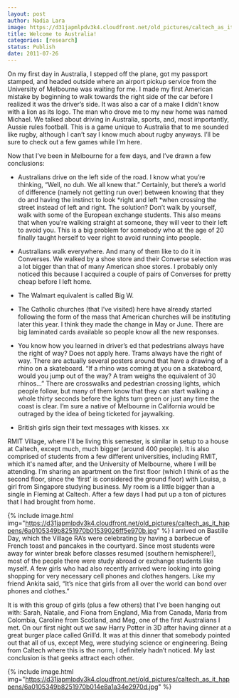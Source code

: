 ```yaml
---
layout: post
author: Nadia Lara
image: https://d31japmlpdv3k4.cloudfront.net/old_pictures/caltech_as_it_happens/6a0105349b8251970b014e8a1a38a6970d.jpg
title: Welcome to Australia!
categories: [research]
status: Publish
date: 2011-07-26
---
```



On my first day in Australia, I stepped off the plane, got my passport stamped, and headed outside where an airport pickup service from the University of Melbourne was waiting for me. I made my first American mistake by beginning to walk towards the right side of the car before I realized it was the driver’s side. It was also a car of a make I didn’t know with a lion as its logo. The man who drove me to my new home was named Michael. We talked about driving in Australia, sports, and, most importantly, Aussie rules football. This is a game unique to Australia that to me sounded like rugby, although I can’t say I know much about rugby anyways. I’ll be sure to check out a few games while I’m here.

Now that I’ve been in Melbourne for a few days, and I’ve drawn a few conclusions:

- Australians drive on the left side of the road. I know what you’re thinking, “Well, no duh. We all knew that.” Certainly, but there’s a world of difference (namely not getting run over) between knowing that they do and having the instinct to look *right and left *when crossing the street instead of left and right. The solution? Don’t walk by yourself, walk with some of the European exchange students. This also means that when you’re walking straight at someone, they will veer to their left to avoid you. This is a big problem for somebody who at the age of 20 finally taught herself to veer right to avoid running into people.

- Australians walk everywhere. And many of them like to do it in Converses. We walked by a shoe store and their Converse selection was a lot bigger than that of many American shoe stores. I probably only noticed this because I acquired a couple of pairs of Converses for pretty cheap before I left home.

- The Walmart equivalent is called Big W.

- The Catholic churches (that I’ve visited) here have already started following the form of the mass that American churches will be instituting later this year. I think they made the change in May or June. There are big laminated cards available so people know all the new responses.

- You know how you learned in driver’s ed that pedestrians always have the right of way? Does not apply here. Trams always have the right of way. There are actually several posters around that have a drawing of a rhino on a skateboard. “If a rhino was coming at you on a skateboard, would you jump out of the way? A tram weighs the equivalent of 30 rhinos…” There are crosswalks and pedestrian crossing lights, which people follow, but many of them know that they can start walking a whole thirty seconds before the lights turn green or just any time the coast is clear. I’m sure a native of Melbourne in California would be outraged by the idea of being ticketed for jaywalking.

- British girls sign their text messages with kisses. xx

RMIT Village, where I'll be living this semester, is similar in setup to a house at Caltech, except much, much bigger (around 400 people). It is also comprised of students from a few different universities, including RMIT, which it's named after, and the University of Melbourne, where I will be attending. I’m sharing an apartment on the first floor (which I think of as the second floor, since the 'first' is considered the ground floor) with Louisa, a girl from Singapore studying business. My room is a little bigger than a single in Fleming at Caltech. After a few days I had put up a ton of pictures that I had brought from home.


{% include image.html img="https://d31japmlpdv3k4.cloudfront.net/old_pictures/caltech_as_it_happens/6a0105349b8251970b01539026ff5e970b.jpg" %}
I arrived on Bastille Day, which the Village RA’s were celebrating by having a barbecue of French toast and pancakes in the courtyard. Since most students were away for winter break before classes resumed (southern hemisphere!), most of the people there were study abroad or exchange students like myself. A few girls who had also recently arrived were looking into going shopping for very necessary cell phones and clothes hangers. Like my friend Ankita said, “It’s nice that girls from all over the world can bond over phones and clothes.”

It is with this group of girls (plus a few others) that I’ve been hanging out with: Sarah, Natalie, and Fiona from England, Mia from Canada, Maria from Colombia, Caroline from Scotland, and Meg, one of the first Australians I met. On our first night out we saw Harry Potter in 3D after having dinner at a great burger place called Grill’d. It was at this dinner that somebody pointed out that all of us, except Meg, were studying science or engineering. Being from Caltech where this is the norm, I definitely hadn’t noticed. My last conclusion is that geeks attract each other.


{% include image.html img="https://d31japmlpdv3k4.cloudfront.net/old_pictures/caltech_as_it_happens/6a0105349b8251970b014e8a1a34e2970d.jpg" %}
